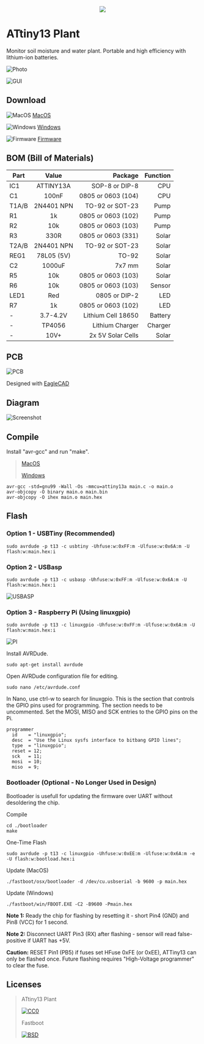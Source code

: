 <p align="center"><img src="img/icon.png?raw=true"></p>

# ATtiny13 Plant

Monitor soil moisture and water plant. Portable and high efficiency with lithium-ion batteries.

![Photo](img/photo.jpg?raw=true)

![GUI](gui/Interface.png?raw=true)

## Download

![MacOS](img/mac.png?raw=true) [MacOS](../../releases/download/1.0/ATTiny13.Plant.dmg)

![Windows](img/win.png?raw=true) [Windows](../../releases/download/1.0/ATTiny13.Plant.zip)

![Firmware](img/chip.png?raw=true) [Firmware](../../releases/download/1.0/ATTiny13.Plant.Firmware.zip)

## BOM (Bill of Materials)

| Part  | Value      | Package             | Function |
| ----- |:----------:| -------------------:|---------:|
| IC1   | ATTINY13A  | SOP-8 or DIP-8      | CPU      |
| C1    | 100nF      | 0805 or 0603 (104)  | CPU      |
| T1A/B | 2N4401 NPN | TO-92 or SOT-23     | Pump     |
| R1    | 1k         | 0805 or 0603 (102)  | Pump     |
| R2    | 10k        | 0805 or 0603 (103)  | Pump     |
| R3    | 330R       | 0805 or 0603 (331)  | Solar    |
| T2A/B | 2N4401 NPN | TO-92 or SOT-23     | Solar    |
| REG1  | 78L05 (5V) | TO-92               | Solar    |
| C2    | 1000uF     | 7x7 mm              | Solar    |
| R5    | 10k        | 0805 or 0603 (103)  | Solar    |
| R6    | 10k        | 0805 or 0603 (103)  | Sensor   |
| LED1  | Red        | 0805 or DIP-2       | LED      |
| R7    | 1k         | 0805 or 0603 (102)  | LED      |
| -     | 3.7-4.2V   | Lithium Cell 18650  | Battery  |
| -     | TP4056     | Lithium Charger     | Charger  |
| -     | 10V+       | 2x 5V Solar Cells   | Solar    |

## PCB

![PCB](img/pcb.png?raw=true)

Designed with [EagleCAD](https://www.autodesk.com/products/eagle/free-download)

## Diagram

![Screenshot](img/diagram.png?raw=true)

## Compile

Install "avr-gcc" and run "make".

> [MacOS](https://ww1.microchip.com/downloads/en/DeviceDoc/avr8-gnu-toolchain-osx-3.6.2.503-darwin.any.x86_64.tar.gz)
>
> [Windows](https://ww1.microchip.com/downloads/en/DeviceDoc/avr8-gnu-toolchain-3.6.2.1759-win32.any.x86.zip)

```
avr-gcc -std=gnu99 -Wall -Os -mmcu=attiny13a main.c -o main.o
avr-objcopy -O binary main.o main.bin
avr-objcopy -O ihex main.o main.hex
```

## Flash

### Option 1 - USBTiny (Recommended)
```
sudo avrdude -p t13 -c usbtiny -Uhfuse:w:0xFF:m -Ulfuse:w:0x6A:m -U flash:w:main.hex:i
```

### Option 2 - USBasp
```
sudo avrdude -p t13 -c usbasp -Uhfuse:w:0xFF:m -Ulfuse:w:0x6A:m -U flash:w:main.hex:i
```

![USBASP](img/attiny_programmer_usbasp.png?raw=true)

### Option 3 - Raspberry Pi (Using linuxgpio)
```
sudo avrdude -p t13 -c linuxgpio -Uhfuse:w:0xFF:m -Ulfuse:w:0x6A:m -U flash:w:main.hex:i
```

![PI](img/attiny_programmer_pi.png?raw=true)

Install AVRDude.
```
sudo apt-get install avrdude
```
Open AVRDude configuration file for editing.
```
sudo nano /etc/avrdude.conf
```
In Nano, use ctrl-w to search for linuxgpio. This is the section that controls the GPIO pins used for programming. The section needs to be uncommented. Set the MOSI, MISO and SCK entries to the GPIO pins on the Pi.
```
programmer
  id    = "linuxgpio";
  desc  = "Use the Linux sysfs interface to bitbang GPIO lines";
  type  = "linuxgpio";
  reset = 12;
  sck   = 11;
  mosi  = 10;
  miso  = 9;
```

### Bootloader (Optional - No Longer Used in Design)

Bootloader is usefull for updating the firmware over UART without desoldering the chip.

Compile
```
cd ./bootloader
make
```
One-Time Flash
```
sudo avrdude -p t13 -c linuxgpio -Uhfuse:w:0xEE:m -Ulfuse:w:0x6A:m -e -U flash:w:bootload.hex:i
```
Update (MacOS)
```
./fastboot/osx/bootloader -d /dev/cu.usbserial -b 9600 -p main.hex
```
Update (Windows)
```
./fastboot/win/FBOOT.EXE -C2 -B9600 -Pmain.hex
```
**Note 1:** Ready the chip for flashing by resetting it - short Pin4 (GND) and Pin8 (VCC) for 1 second.

**Note 2:** Disconnect UART Pin3 (RX) after flashing - sensor will read false-positive if UART has +5V.

**Caution:** RESET Pin1 (PB5) if fuses set HFuse 0xFE (or 0xEE), ATTiny13 can only be flashed once. Future flashing requires "High-Voltage programmer" to clear the fuse.

## Licenses

> ATtiny13 Plant
>
> [![CC0](http://i.creativecommons.org/l/zero/1.0/88x31.png)](https://creativecommons.org/publicdomain/zero/1.0/)
>
> Fastboot
>
> [![BSD](https://upload.wikimedia.org/wikipedia/commons/thumb/2/22/Heckert_GNU_white.svg/38px-Heckert_GNU_white.svg.png)](https://www.gnu.org/licenses/)